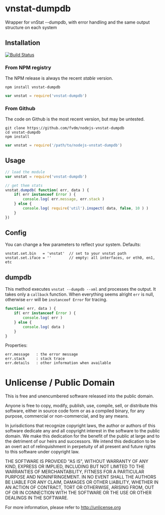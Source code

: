 vnstat-dumpdb
=============


Wrapper for vnStat --dumpdb, with error handling and the same output structure on each system


## Installation

[![Build Status](https://secure.travis-ci.org/fvdm/nodejs-vnstat-dumpdb.png?branch=master)](http://travis-ci.org/fvdm/nodejs-vnstat-dumpdb)


### From NPM registry

The NPM release is always the recent *stable* version.

```
npm install vnstat-dumpdb
```

```js
var vnstat = require('vnstat-dumpdb')
```

### From Github

The code on Github is the most recent version, but may be untested.

```
git clone https://github.com/fvdm/nodejs-vnstat-dumpdb
cd vnstat-dumpdb
npm install
```

```js
var vnstat = require('/path/to/nodejs-vnstat-dumpdb')
```


## Usage

```js
// load the module
var vnstat = require('vnstat-dumpdb')

// get them stats
vnstat.dumpdb( function( err, data ) {
	if( err instanceof Error ) {
		console.log( err.message, err.stack )
	} else {
		console.log( require('util').inspect( data, false, 10 ) )
	}
})
```


## Config

You can change a few parameters to reflect your system. Defaults:

```
vnstat.set.bin   = 'vnstat'  // set to your vnstat path
vnstat.set.iface = ''        // empty: all interfaces, or eth0, en1, etc
```


## dumpdb

This method executes `vnstat --dumpdb --xml` and processes the output. It takes only a `callback` function. When everything seems alright `err` is null, otherwise `err` will be `instanceof Error` for tracing.

```js
function( err, data ) {
	if( err instanceof Error ) {
		console.log( err )
	} else {
		console.log( data )
	}
}
```

Properties:

```
err.message   : the error message
err.stack     : stack trace
err.details   : other information when available
```


Unlicense / Public Domain
=========================


This is free and unencumbered software released into the public domain.

Anyone is free to copy, modify, publish, use, compile, sell, or
distribute this software, either in source code form or as a compiled
binary, for any purpose, commercial or non-commercial, and by any
means.

In jurisdictions that recognize copyright laws, the author or authors
of this software dedicate any and all copyright interest in the
software to the public domain. We make this dedication for the benefit
of the public at large and to the detriment of our heirs and
successors. We intend this dedication to be an overt act of
relinquishment in perpetuity of all present and future rights to this
software under copyright law.

THE SOFTWARE IS PROVIDED "AS IS", WITHOUT WARRANTY OF ANY KIND,
EXPRESS OR IMPLIED, INCLUDING BUT NOT LIMITED TO THE WARRANTIES OF
MERCHANTABILITY, FITNESS FOR A PARTICULAR PURPOSE AND NONINFRINGEMENT.
IN NO EVENT SHALL THE AUTHORS BE LIABLE FOR ANY CLAIM, DAMAGES OR
OTHER LIABILITY, WHETHER IN AN ACTION OF CONTRACT, TORT OR OTHERWISE,
ARISING FROM, OUT OF OR IN CONNECTION WITH THE SOFTWARE OR THE USE OR
OTHER DEALINGS IN THE SOFTWARE.

For more information, please refer to <http://unlicense.org>
